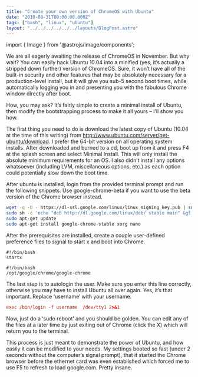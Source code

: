 ```yaml
---
title: "Create your own version of ChromeOS with Ubuntu"
date: "2010-08-31T00:00:00.000Z"
tags: ["bash", "linux", "ubuntu"]
layout: "../../../../../../layouts/BlogPost.astro"
---
```


import { Image } from '@astrojs/image/components';

We are all eagerly awaiting the release of ChromeOS in November. But why wait? You can easily hack Ubuntu 10.04 into a minified (yes, it’s actually a stripped down further) version of ChromeOS. Sure, it won’t have all of the built-in security and other features that may be absolutely necessary for a production-level install, but it will give you sub-5 second boot times, while automatically logging you in and presenting you with the fabulous Chrome window directly after boot.

How, you may ask? It’s fairly simple to create a minimal install of Ubuntu, then modify the bootstrapping process to make it all yours – I’ll show you how.

The first thing you need to do is download the latest copy of Ubuntu (10.04 at the time of this writing) from <a href="http://www.ubuntu.com/server/get-ubuntu/download" target="_blank">http://www.ubuntu.com/server/get-ubuntu/download</a>. I prefer the 64-bit version on all operating system installs. After downloaded and burned to a cd, boot up from it and press F4 at the splash screen and select Minimal Install. This will only install the absolute minimum requirements for an OS. I also didn’t install any options whatsoever (including LVM, miscellaneous options, etc.) as each option could potentially slow down the boot time.

After ubuntu is installed, login from the provided terminal prompt and run the following snippets. Use google-chrome-beta if you want to use the beta version of the Chrome browser instead.

```bash
wget -q -O - https://dl-ssl.google.com/linux/linux_signing_key.pub | sudo apt-key add -
sudo sh -c 'echo "deb http://dl.google.com/linux/deb/ stable main" &gt;&gt; /etc/apt/sources.list.d/google.list'
sudo apt-get update
sudo apt-get install google-chrome-stable xorg nano
```

After the prerequisites are installed, create a couple user-defined preference files to signal to start x and boot into Chrome.

```bash:title=&Tilde;/.bash_profile
#!/bin/bash
startx
```

```bash:title=&Tilde;/.xsession
#!/bin/bash
/opt/google/chrome/google-chrome
```

The last step is to autologin the user. Make sure you enter this line correctly, otherwise you may have to install Ubuntu all over again. Yes, it’s that important. Replace ‘username’ with your username.

```bash:title=/etc/init/tty1.conf
exec /bin/login -f username  /dev/tty1 2>&1
```

Now, just do a ‘sudo reboot’ and you should be golden. You can edit any of the files at a later time by just exiting out of Chrome (click the X) which will return you to the terminal.

This process is just meant to demonstrate the power of Ubuntu, and how easily it can be modified to your needs. My settings booted so fast (under 2 seconds without the computer’s signal prompt), that it started the Chrome browser before the ethernet card was even established which forced me to use F5 to refresh to load google.com. Pretty insane.
